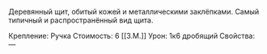 Деревянный щит, обитый кожей и металлическими заклёпками. Самый типичный и распространённый вид щита.


Крепление: Ручка
Стоимость: 6 [[З.М.]]
Урон: 1к6 дробящий
Свойства: —